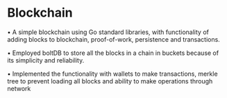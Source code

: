 
# Blockchain

• A simple blockchain using Go standard libraries, with functionality 
of adding blocks to blockchain, proof-of-work, persistence and transactions.

• Employed boltDB to store all the blocks in a chain in buckets because of 
its simplicity and reliability.

• Implemented the functionality with wallets to make transactions, merkle tree
to prevent loading all blocks and ability to make operations through network
